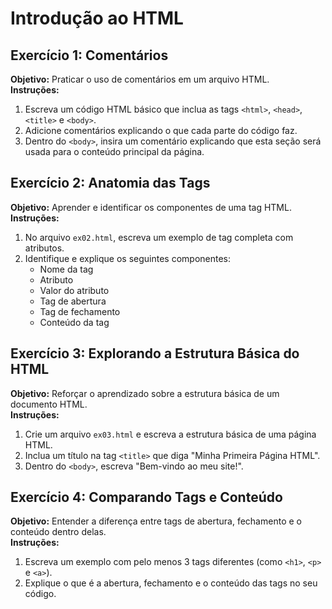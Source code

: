 # Introdução ao HTML

## **Exercício 1: Comentários**

**Objetivo:** Praticar o uso de comentários em um arquivo HTML.  
**Instruções:**  

1. Escreva um código HTML básico que inclua as tags `<html>`, `<head>`, `<title>` e `<body>`.  
2. Adicione comentários explicando o que cada parte do código faz.  
3. Dentro do `<body>`, insira um comentário explicando que esta seção será usada para o conteúdo principal da página.  

## **Exercício 2: Anatomia das Tags**

**Objetivo:** Aprender e identificar os componentes de uma tag HTML.  
**Instruções:**  

1. No arquivo `ex02.html`, escreva um exemplo de tag completa com atributos.  
2. Identifique e explique os seguintes componentes:  
   - Nome da tag  
   - Atributo  
   - Valor do atributo  
   - Tag de abertura  
   - Tag de fechamento  
   - Conteúdo da tag  

## **Exercício 3: Explorando a Estrutura Básica do HTML**

**Objetivo:** Reforçar o aprendizado sobre a estrutura básica de um documento HTML.  
**Instruções:**  

1. Crie um arquivo `ex03.html` e escreva a estrutura básica de uma página HTML.  
2. Inclua um título na tag `<title>` que diga "Minha Primeira Página HTML".  
3. Dentro do `<body>`, escreva "Bem-vindo ao meu site!".  

## **Exercício 4: Comparando Tags e Conteúdo**

**Objetivo:** Entender a diferença entre tags de abertura, fechamento e o conteúdo dentro delas.  
**Instruções:**  

1. Escreva um exemplo com pelo menos 3 tags diferentes (como `<h1>`, `<p>` e `<a>`).  
2. Explique o que é a abertura, fechamento e o conteúdo das tags no seu código.  
